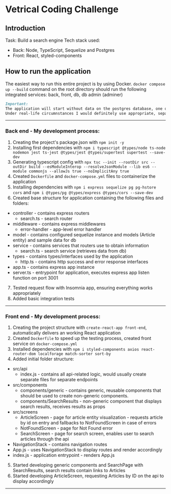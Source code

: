 # Vetrical Coding Challenge

## Introduction

Task: Build a search engine
Tech stack used:
  * Back: Node, TypeScript, Sequelize and Postgres
  * Front: React, styled-components


## How to run the application
The easiest way to run this entire project is by using Docker.
`docker compose up --build` command on the root directory should run the following integrated services: back, front, db, db admin (adminer)

```markdown
Important:
The application will start without data on the postgres database, one quick way to add mock data to the database is by running `npm run test` after installing the dependencies, because this will use the actual db to insert mock data and this data will be available through the api.
Under real-life circumnstances I would definitely use appropriate, separated environments for integration tests. 
```

---

### Back end - My development process:
1. Creating the project's package.json with `npm init -y`
2. Installing first dependencies with `npm i typescript @types/node ts-node nodemon jest ts-jest @types/jest @types/supertest supertest --save-dev`
3. Generating typescript config with `npx tsc --init --rootDir src --outDir build --esModuleInterop --resolveJsonModule --lib es6 --module commonjs --allowJs true --noImplicitAny true`
4. Created `Dockerfile` and `docker-compose.yml` files to containerize the application
5. Installing dependencies with `npm i express sequelize pg pg-hstore cors` and `npm i @types/pg @types/express @types/cors --save-dev`
6. Created base structure for application containing the following files and folders:
  * controller - contains express routers 
    * search.ts - search router
  * middleware - contains express middlewares
    * error-handler - app-level error handler
  * model - contains configured sequelize instance and models (Article entity) and sample data for db
  * service - contains services that routers use to obtain information
    * search.ts - search service (retrieves data from db)
  * types - contains types/interfaces used by the application
    * http.ts - contains http success and error response interfaces
  * app.ts - contains express app instance
  * server.ts - entrypoint for application, executes express app listen function on port 3001
7. Tested request flow with Insomnia app, ensuring everything works appropriately
8. Added basic integration tests

---
### Front end - My development process:
1. Creating the project structure with `create-react-app front-end`, automatically delivers an working React application
2. Created `Dockerfile` to speed up the testing process, created front service on `docker-compose.yml`
3. Installed dependencies with `npm i styled-components axios react-router-dom localforage match-sorter sort-by`
4. Added initial folder structure:
* src/api
  * index.js - contains all api-related logic, would usually create separate files for separate endpoints
* src/components
  * components/generic - contains generic, reusable components that should be used to create non-generic components.
  * components/SearchResults - non-generic component that displays search results, receives results as props
* src/screens
  * ArticleScreen - page for article entity visualization - requests article by id on entry and fallbacks to NotFoundScreen in case of errors
  * NotFoundScreen - page for Not Found error
  * SearchScreen - page for search screen, enables user to search articles through the api
* NavigationStack - contains navigation routes
* App.js - uses NavigationStack to display routes and render accordingly
* index.js - application entrypoint - renders App.js
5. Started developing generic components and SearchPage with SearchResults, search results contain links to Articles
6. Started developing ArticleScreen, requesting Articles by ID on the api to display accordingly
 

---